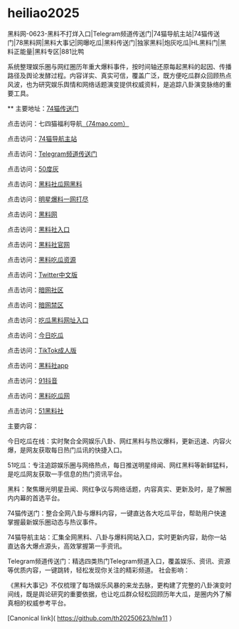 # heiliao2025
黑料网-0623-黑料不打烊入口|Telegram频道传送门|74猫导航主站|74猫传送门|78黑料网|黑料大事记|网曝吃瓜|黑料传送门|独家黑料|炮灰吃瓜|HL黑料门|黑料正能量|黑料专区|881比鸭

系统整理娱乐圈与网红圈历年重大爆料事件，按时间轴还原每起黑料的起因、传播路径及舆论发酵过程。内容详实、真实可信，覆盖广泛，既方便吃瓜群众回顾热点风波，也为研究娱乐舆情和网络话题演变提供权威资料，是追踪八卦演变脉络的重要工具。

** 主要地址：<a href="https://74mao.com/">74猫传送门</a>

点击访问：七四猫福利导航<a href="https://74mao.com/">（74mao.com）</a>

点击访问：<a href="https://74mao.com/">74猫导航主站</a>

点击访问：<a href="https://74mao.com/">Telegram频道传送门</a>

点击访问：<a href="https://pi1-01.pages.dev/">50度灰</a>

点击访问：<a href="https://pi68.pages.dev/">黑料社瓜网黑料</a>

点击访问：<a href="https://pi30-02.pages.dev/">明星爆料一网打尽</a>

点击访问：<a href="https://hl373.pages.dev/">黑料网</a>

点击访问：<a href="https://hl377.pages.dev/">黑料社入口</a>

点击访问：<a href="https://hls-41.pages.dev/">黑料社官网</a>

点击访问：<a href="https://hl400.pages.dev/">黑料吃瓜资源</a>

点击访问：<a href="https://cg11-01.pages.dev/">Twitter中文版</a>

点击访问：<a href="https://aw1-17.pages.dev/">暗网社区</a>

点击访问：<a href="https://pi20.pages.dev/">暗网禁区</a>

点击访问：<a href="https://hls-24.pages.dev/">吃瓜黑料网址入口</a>

点击访问：<a href="https://pi06-1.pages.dev/">今日吃瓜</a>

点击访问：<a href="https://pi10-02.pages.dev/">TikTok成人版</a>

点击访问：<a href="https://hl377.pages.dev/">黑料社app</a>

点击访问：<a href="https://dy7-16.pages.dev/">91抖音</a>

点击访问：<a href="https://hl404.pages.dev/">黑料吃瓜网</a>

点击访问：<a href="https://hls-26.pages.dev/">51黑料社</a>

主要内容：

今日吃瓜在线：实时聚合全网娱乐八卦、网红黑料与热议爆料，更新迅速、内容火爆，是网友获取每日热门瓜讯的快捷入口。

51吃瓜：专注追踪娱乐圈与网络热点，每日推送明星绯闻、网红黑料等新鲜猛料，是吃瓜网友获取一手信息的热门资讯平台。

黑料：聚焦曝光明星丑闻、网红争议与网络话题，内容真实、更新及时，是了解圈内内幕的首选平台。

74猫传送门：整合全网八卦与爆料内容，一键直达各大吃瓜平台，帮助用户快速掌握最新娱乐圈动态与热议事件。

74猫导航主站：汇集全网黑料、八卦与爆料网站入口，实时更新内容，助你一站直达各大爆点源头，高效掌握第一手资讯。

Telegram频道传送门：精选四类热门Telegram频道入口，覆盖娱乐、资讯、资源等优质内容，一键跳转，轻松发现你关注的精彩频道。
社会影响：

《黑料大事记》不仅梳理了每场娱乐风暴的来龙去脉，更构建了完整的八卦演变时间线，既是舆论研究的重要依据，也让吃瓜群众轻松回顾历年大瓜，是圈内外了解真相的权威参考平台。

[Canonical link]( https://github.com/th20250623/hlw11 ）
